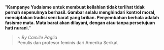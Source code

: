 "**Kampanye Yudaisme untuk membuat keilahian tidak terlihat tidak pernah sepenuhnya berhasil. Gambar selalu menghindari kontrol moral, menciptakan tradisi seni barat yang brilian. Penyembahan berhala adalah fasisme mata. Mata barat akan dilayani, dengan atau tanpa persetujuan hati nurani.**"

> ~ _By Camille Paglia_  
Penulis dan profesor feminis dari Amerika Serikat
